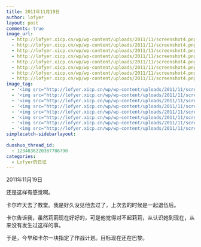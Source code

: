 ```yaml
---
title: 2011年11月19日
author: lofyer
layout: post
comments: true
image_url:
  - http://lofyer.xicp.cn/wp/wp-content/uploads/2011/11/screenshot4.png
  - http://lofyer.xicp.cn/wp/wp-content/uploads/2011/11/screenshot4.png
  - http://lofyer.xicp.cn/wp/wp-content/uploads/2011/11/screenshot4.png
  - http://lofyer.xicp.cn/wp/wp-content/uploads/2011/11/screenshot4.png
  - http://lofyer.xicp.cn/wp/wp-content/uploads/2011/11/screenshot4.png
  - http://lofyer.xicp.cn/wp/wp-content/uploads/2011/11/screenshot4.png
  - http://lofyer.xicp.cn/wp/wp-content/uploads/2011/11/screenshot4.png
  - http://lofyer.xicp.cn/wp/wp-content/uploads/2011/11/screenshot4.png
image_tag:
  - '<img src="http://lofyer.xicp.cn/wp/wp-content/uploads/2011/11/screenshot4.png" />'
  - '<img src="http://lofyer.xicp.cn/wp/wp-content/uploads/2011/11/screenshot4.png" />'
  - '<img src="http://lofyer.xicp.cn/wp/wp-content/uploads/2011/11/screenshot4.png" />'
  - '<img src="http://lofyer.xicp.cn/wp/wp-content/uploads/2011/11/screenshot4.png" />'
  - '<img src="http://lofyer.xicp.cn/wp/wp-content/uploads/2011/11/screenshot4.png" />'
  - '<img src="http://lofyer.xicp.cn/wp/wp-content/uploads/2011/11/screenshot4.png" />'
  - '<img src="http://lofyer.xicp.cn/wp/wp-content/uploads/2011/11/screenshot4.png" />'
  - '<img src="http://lofyer.xicp.cn/wp/wp-content/uploads/2011/11/screenshot4.png" />'
simplecatch-sidebarlayout:
  - 
duoshuo_thread_id:
  - 1234836220387786790
categories:
  - Lofyer的日记
---
```

2011年11月19日

还是这样有感觉啊。

卡尔昨天去了教堂。我是好久没见他去过了，上次去的时候是一起退伍后。

卡尔告诉我，虽然莉莉现在好好的，可是他觉得对不起莉莉，从认识她到现在，从来没有发生过这样的事。

于是，今早和卡尔一块指定了作战计划。目标现在还在巴黎。